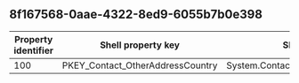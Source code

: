 ## 8f167568-0aae-4322-8ed9-6055b7b0e398

Property identifier | Shell property key | Shell name | Alias
--- | --- | --- | ---
100 | PKEY_Contact_OtherAddressCountry | System.Contact.OtherAddressCountry | 

